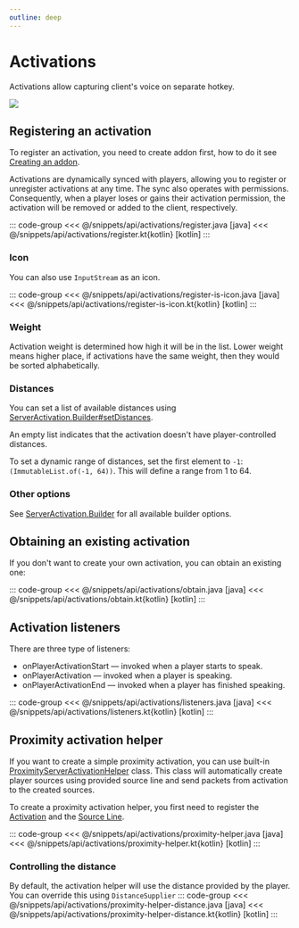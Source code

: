 ```yaml
---
outline: deep
---
```


# Activations

Activations allow capturing client's voice on separate hotkey.

![](/new-in-2xx/activation-tab.png)

## Registering an activation

To register an activation, you need to create addon first, how to do it see [Creating an addon](/docs/api/#creating-an-addon).

Activations are dynamically synced with players, allowing you to register or unregister activations at any time.
The sync also operates with permissions. Consequently, when a player loses or gains their activation permission,
the activation will be removed or added to the client, respectively.

::: code-group
<<< @/snippets/api/activations/register.java [java]
<<< @/snippets/api/activations/register.kt{kotlin} [kotlin]
:::

### Icon
You can also use `InputStream` as an icon.

::: code-group
<<< @/snippets/api/activations/register-is-icon.java [java]
<<< @/snippets/api/activations/register-is-icon.kt{kotlin} [kotlin]
:::

### Weight
Activation weight is determined how high it will be in the list. Lower weight means higher place,
if activations have the same weight, then they would be sorted alphabetically.

### Distances
You can set a list of available distances using [ServerActivation.Builder#setDistances](https://dokka.plasmovoice.com/-plasmo-voice/su.plo.voice.api.server.audio.capture/-server-activation/-builder/index.html#-938744125%2FFunctions%2F-406018262).

An empty list indicates that the activation doesn't have player-controlled distances.

To set a dynamic range of distances, set the first element to `-1`:\
`(ImmutableList.of(-1, 64))`. This will define a range from 1 to 64.

### Other options
See [ServerActivation.Builder](https://dokka.plasmovoice.com/-plasmo-voice/su.plo.voice.api.server.audio.capture/-server-activation/-builder/index.html) for all available builder options.

## Obtaining an existing activation
If you don't want to create your own activation, you can obtain an existing one:

::: code-group
<<< @/snippets/api/activations/obtain.java [java]
<<< @/snippets/api/activations/obtain.kt{kotlin} [kotlin]
:::

## Activation listeners

There are three type of listeners:
- onPlayerActivationStart — invoked when a player starts to speak.
- onPlayerActivation — invoked when a player is speaking.
- onPlayerActivationEnd — invoked when a player has finished speaking.

::: code-group
<<< @/snippets/api/activations/listeners.java [java]
<<< @/snippets/api/activations/listeners.kt{kotlin} [kotlin]
:::

## Proximity activation helper
If you want to create a simple proximity activation, you can use built-in [ProximityServerActivationHelper](https://dokka.plasmovoice.com/-plasmo-voice/su.plo.voice.api.server.audio.capture/-proximity-server-activation-helper/index.html) class.
This class will automatically create player sources using provided source line and send packets from activation to the created sources. 

To create a proximity activation helper, you first need to register the [Activation](#registering-an-activation) and the [Source Line](/docs/api/source-lines#registering-a-source-line).

::: code-group
<<< @/snippets/api/activations/proximity-helper.java [java]
<<< @/snippets/api/activations/proximity-helper.kt{kotlin} [kotlin]
:::

### Controlling the distance
By default, the activation helper will use the distance provided by the player. You can override this using `DistanceSupplier`
::: code-group
<<< @/snippets/api/activations/proximity-helper-distance.java [java]
<<< @/snippets/api/activations/proximity-helper-distance.kt{kotlin} [kotlin]
:::
